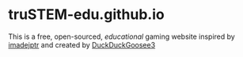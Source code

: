 # truSTEM-edu.github.io

This is a free, open-sourced, *educational* gaming website inspired by [imadejptr](https://www.github.com/imadejptr) and created by [DuckDuckGoosee3](https://github.com/DuckDuckGoosee3)

